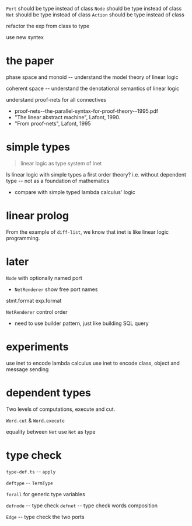 `Port` should be type instead of class
`Node` should be type instead of class
`Net` should be type instead of class
`Action` should be type instead of class

refactor the exp from class to type

use new syntex

# the paper

phase space and monoid -- understand the model theory of linear logic

coherent space -- understand the denotational semantics of linear logic

understand proof-nets for all connectives

- proof-nets--the-parallel-syntax-for-proof-theory--1995.pdf
- "The linear abstract machine", Lafont, 1990.
- "From proof-nets", Lafont, 1995

# simple types

> linear logic as type system of inet

Is linear logic with simple types a first order theory?
i.e. without dependent type -- not as a foundation of mathematics

- compare with simple typed lambda calculus' logic

# linear prolog

From the example of `diff-list`,
we know that inet is like linear logic programming.

# later

`Node` with optionally named port

- `NetRenderer` show free port names

stmt.format
exp.format

`NetRenderer` control order

- need to use builder pattern, just like building SQL query

# experiments

use inet to encode lambda calculus
use inet to encode class, object and message sending

# dependent types

Two levels of computations, execute and cut.

`Word.cut` & `Word.execute`

equality between `Net`
use `Net` as type

# type check

`type-def.ts` -- `apply`

`deftype` -- `TermType`

`forall` for generic type variables

`defnode` -- type check
`defnet` -- type check words composition

`Edge` -- type check the two ports
